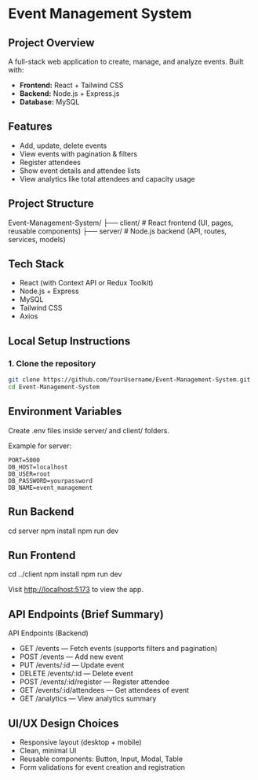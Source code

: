# Event Management System

## Project Overview

A full-stack web application to create, manage, and analyze events. Built with:

- **Frontend:** React + Tailwind CSS  
- **Backend:** Node.js + Express.js  
- **Database:** MySQL


## Features

- Add, update, delete events
- View events with pagination & filters
- Register attendees
- Show event details and attendee lists
- View analytics like total attendees and capacity usage


## Project Structure

Event-Management-System/
├── client/ # React frontend (UI, pages, reusable components)
├── server/ # Node.js backend (API, routes, services, models)


## Tech Stack

- React (with Context API or Redux Toolkit)
- Node.js + Express
- MySQL
- Tailwind CSS
- Axios


## Local Setup Instructions

### 1. Clone the repository

```bash
git clone https://github.com/YourUsername/Event-Management-System.git
cd Event-Management-System
```

## Environment Variables
Create .env files inside server/ and client/ folders.

Example for server:
```env
PORT=5000
DB_HOST=localhost
DB_USER=root
DB_PASSWORD=yourpassword
DB_NAME=event_management
```

## Run Backend

cd server
npm install
npm run dev


## Run Frontend

cd ../client
npm install
npm run dev

Visit [http://localhost:5173](http://localhost:5173) to view the app.


## API Endpoints (Brief Summary)

API Endpoints (Backend)
- GET /events — Fetch events (supports filters and pagination)
- POST /events — Add new event
- PUT /events/:id — Update event
- DELETE /events/:id — Delete event
- POST /events/:id/register — Register attendee
- GET /events/:id/attendees — Get attendees of event
- GET /analytics — View analytics summary


## UI/UX Design Choices

- Responsive layout (desktop + mobile)
- Clean, minimal UI
- Reusable components: Button, Input, Modal, Table
- Form validations for event creation and registration



